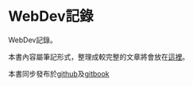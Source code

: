 # WebDev記錄


WebDev記錄。

本書內容屬筆記形式，整理成較完整的文章將會放在[這裡](sharefun.logdown.com)。

本書同步發布於[github](https://github.com/HFYEH/webdev/blob/master/SUMMARY.md)及[gitbook](https://sharefunyeh.gitbooks.io/webdev/content/)